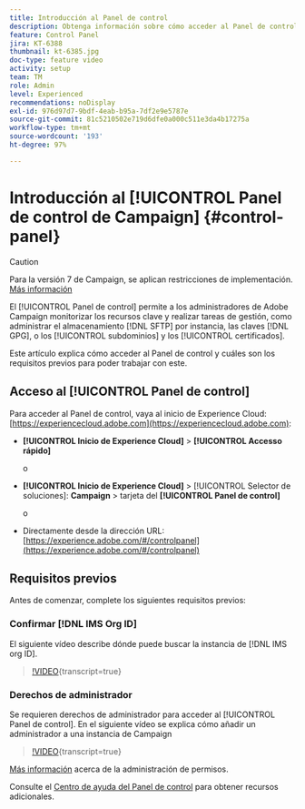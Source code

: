 ```yaml
---
title: Introducción al Panel de control
description: Obtenga información sobre cómo acceder al Panel de control y cuáles son los requisitos previos para poder trabajar con este.
feature: Control Panel
jira: KT-6388
thumbnail: kt-6385.jpg
doc-type: feature video
activity: setup
team: TM
role: Admin
level: Experienced
recommendations: noDisplay
exl-id: 976d97d7-9bdf-4eab-b95a-7df2e9e5787e
source-git-commit: 81c5210502e719d6dfe0a000c511e3da4b17275a
workflow-type: tm+mt
source-wordcount: '193'
ht-degree: 97%

---
```


# Introducción al [!UICONTROL Panel de control de Campaign] {#control-panel}

>[!CAUTION]
> Para la versión 7 de Campaign, se aplican restricciones de implementación. [Más información](https://experienceleague.adobe.com/docs/control-panel/using/faq.html?lang=es#v7-restrictions)

El [!UICONTROL Panel de control] permite a los administradores de Adobe Campaign monitorizar los recursos clave y realizar tareas de gestión, como administrar el almacenamiento [!DNL SFTP] por instancia, las claves [!DNL GPG], o los [!UICONTROL subdominios] y los [!UICONTROL certificados].

Este artículo explica cómo acceder al Panel de control y cuáles son los requisitos previos para poder trabajar con este.

## Acceso al [!UICONTROL Panel de control]

Para acceder al Panel de control, vaya al inicio de Experience Cloud: [https://experiencecloud.adobe.com](https://experiencecloud.adobe.com):

* **[!UICONTROL Inicio de Experience Cloud]** > **[!UICONTROL Accesso rápido]**

  o
* **[!UICONTROL Inicio de Experience Cloud]**  > [!UICONTROL Selector de soluciones]: **Campaign** > tarjeta del **[!UICONTROL Panel de control]**

  o

* Directamente desde la dirección URL: [https://experience.adobe.com/#/controlpanel](https://experience.adobe.com/#/controlpanel)

## Requisitos previos

Antes de comenzar, complete los siguientes requisitos previos:

### Confirmar [!DNL IMS Org ID]

El siguiente vídeo describe dónde puede buscar la instancia de [!DNL IMS org ID].

>[!VIDEO](https://video.tv.adobe.com/v/34929?learn=on&captions=spa){transcript=true}

### Derechos de administrador

Se requieren derechos de administrador para acceder al [!UICONTROL Panel de control].
En el siguiente vídeo se explica cómo añadir un administrador a una instancia de Campaign

>[!VIDEO](https://video.tv.adobe.com/v/34797?learn=on&captions=spa){transcript=true}

[Más información](https://experienceleague.adobe.com/docs/control-panel/using/discover-control-panel/managing-permissions.html?lang=es#discover-control-panel) acerca de la administración de permisos.

Consulte el [Centro de ayuda del Panel de control](https://experienceleague.adobe.com/docs/control-panel/using/control-panel-home.html?lang=es) para obtener recursos adicionales.
